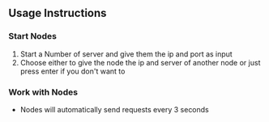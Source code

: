 ## Usage Instructions

### Start Nodes

1. Start a Number of server and give them the ip and port as input
1. Choose either to give the node the ip and server of another node or just press enter if you don't want to

### Work with Nodes
* Nodes will automatically send requests every 3 seconds